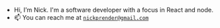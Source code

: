 - Hi, I’m Nick. I'm a software developer with a focus in React and node.
- 📫 You can reach me at <a href="mailto:nickprender@gmail.com">`nickprender@gmail.com`</a>

<!---
nickprender12/nickprender12 is a ✨ special ✨ repository because its `README.md` (this file) appears on your GitHub profile.
You can click the Preview link to take a look at your changes.
--->
